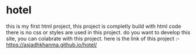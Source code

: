 # hotel
this is my first html project, this project is completly build with html code there is no css or styles are used in this project.
do you want to develop this site, you can colabrate with this project.
here is the link of this project :- https://asjadhkhanma.github.io/hotel/
